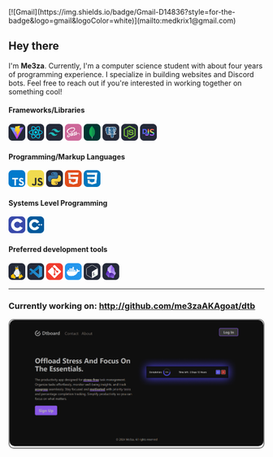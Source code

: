 <div style="border-radius : 10px">
[![Gmail](https://img.shields.io/badge/Gmail-D14836?style=for-the-badge&logo=gmail&logoColor=white)](mailto:medkrix1@gmail.com)
</div>

## Hey there

I'm <b>Me3za</b>. Currently, I'm a computer science student with about four years of programming experience. I specialize in building websites and Discord bots. Feel free to reach out if you're interested in working together on something cool!

#### Frameworks/Libraries

<div>
<img src="./assets/vite.svg" width=33>
<img src="./assets/react.svg" width=33>
<img src="./assets/tailwind.svg" width=33>
<img src="./assets/sass.svg" width=33>
<img src="./assets/mongodb.svg" width=33>
<img src="./assets/postgres.svg" width=33>
<img src="./assets/node.svg" width=33>
<img src="./assets/discordjs.svg" width=33>
</div>

#### Programming/Markup Languages

<div>
<img src="./assets/typescript.svg" width=33>
<img src="./assets/javascript.svg" width=33>
<img src="./assets/py.svg" width=33>
<img src="./assets/html.svg" width=33>
<img src="./assets/css.svg" width=33>
</div>

#### Systems Level Programming

<div>
<img src="./assets/c.svg" width=33>
<img src="./assets/cpp.svg" width=33>
</div>

#### Preferred development tools

<div>
<img src="./assets/linux.svg" width=33>
<img src="./assets/vscode.svg" width=33>
<img src="./assets/git.svg" width=33>
<img src="./assets/docker.svg" width=33>
<img src="./assets/bash.svg" width=33>
<img src="./assets/obsidian.svg" width=33>
</div>

---

### **Currently working on:** http://github.com/me3zaAKAgoat/dtb

<div style="border: 2px solid gray; border-radius: 10px;">
  <img src="./assets/dtb.png" alt="dtb" style="border-radius: 10px;">
</div>

</samp>
